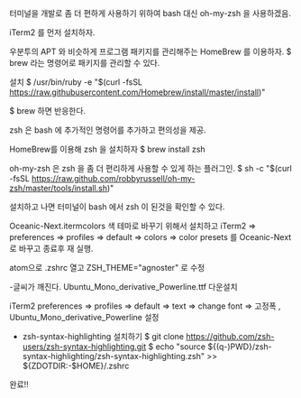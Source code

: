 터미널을 개발로 좀 더 편하게 사용하기 위하여 bash 대신 oh-my-zsh 을 사용하겠음.

iTerm2 를 먼저 설치하자.

우분투의 APT 와 비슷하게 프로그램 패키지를 관리해주는 HomeBrew 를 이용하자.
$ brew 라는 명령어로 패키지를 관리할 수 있다.

설치
$ /usr/bin/ruby -e "$(curl -fsSL https://raw.githubusercontent.com/Homebrew/install/master/install)"

$ brew 하면 반응한다.

zsh 은 bash 에 추가적인 명령어를 추가하고 편의성을 제공.

HomeBrew를 이용해 zsh 을 설치하자
$ brew install zsh

oh-my-zsh 은 zsh 을 좀 더 편리하게 사용할 수 있게 하는 플러그인.
$ sh -c "$(curl -fsSL https://raw.github.com/robbyrussell/oh-my-zsh/master/tools/install.sh)"

설치하고 나면 터미널이 bash 에서 zsh 이 된것을 확인할 수 있다.

Oceanic-Next.itermcolors 색 테마로 바꾸기 위해서 설치하고 iTerm2 => preferences => profiles => default => colors => color presets 를 Oceanic-Next 로 바꾸고 종료후 재 실행.

atom으로 .zshrc 열고
ZSH_THEME="agnoster" 로 수정

-글씨가 깨진다.
 Ubuntu_Mono_derivative_Powerline.ttf 다운설치

iTerm2 preferences => profiles => default => text => change font => 고정폭 , Ubuntu_Mono_derivative_Powerline 설정

- zsh-syntax-highlighting 설치하기
$ git clone https://github.com/zsh-users/zsh-syntax-highlighting.git
$ echo "source ${(q-)PWD}/zsh-syntax-highlighting/zsh-syntax-highlighting.zsh" >> ${ZDOTDIR:-$HOME}/.zshrc

완료!!
